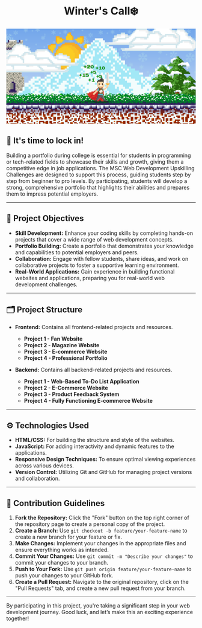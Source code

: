 <h1 align="center">Winter's Call❄️</h1>

<div style="align: center;">
  <img src="https://github.com/PUP-MSC-Web-Development/ArcticBlaze/blob/main/assets/MSC%20web%20development_20241013_185749_0000.png" alt="Banner Placeholder - Welcome Image">
</div>

## 🐺 It's time to lock in!

Building a portfolio during college is essential for students in programming or tech-related fields to showcase their skills and growth, giving them a competitive edge in job applications. The MSC Web Development Upskilling Challenges are designed to support this process, guiding students step by step from beginner to pro levels. By participating, students will develop a strong, comprehensive portfolio that highlights their abilities and prepares them to impress potential employers.

---

## 🎯 Project Objectives

- **Skill Development:** Enhance your coding skills by completing hands-on projects that cover a wide range of web development concepts.
- **Portfolio Building:** Create a portfolio that demonstrates your knowledge and capabilities to potential employers and peers.
- **Collaboration:** Engage with fellow students, share ideas, and work on collaborative projects to foster a supportive learning environment.
- **Real-World Applications:** Gain experience in building functional websites and applications, preparing you for real-world web development challenges.

---

## 🗂️ Project Structure

- **Frontend:** Contains all frontend-related projects and resources.
  - **Project 1 - Fan Website**
  - **Project 2 - Magazine Website**
  - **Project 3 - E-commerce Website**
  - **Project 4 - Professional Portfolio**
  
- **Backend:** Contains all backend-related projects and resources.
  - **Project 1 - Web-Based To-Do List Application**
  - **Project 2 - E-Commerce Website**
  - **Project 3 - Product Feedback System**
  - **Project 4 - Fully Functioning E-commerce Website**

---

## ⚙️ Technologies Used

- **HTML/CSS:** For building the structure and style of the websites.
- **JavaScript:** For adding interactivity and dynamic features to the applications.
- **Responsive Design Techniques:** To ensure optimal viewing experiences across various devices.
- **Version Control:** Utilizing Git and GitHub for managing project versions and collaboration.

---

## 🤝 Contribution Guidelines

1. **Fork the Repository:** Click the "Fork" button on the top right corner of the repository page to create a personal copy of the project.
2. **Create a Branch:** Use `git checkout -b feature/your-feature-name` to create a new branch for your feature or fix.
3. **Make Changes:** Implement your changes in the appropriate files and ensure everything works as intended.
4. **Commit Your Changes:** Use `git commit -m "Describe your changes"` to commit your changes to your branch.
5. **Push to Your Fork:** Use `git push origin feature/your-feature-name` to push your changes to your GitHub fork.
6. **Create a Pull Request:** Navigate to the original repository, click on the "Pull Requests" tab, and create a new pull request from your branch.

---

By participating in this project, you're taking a significant step in your web development journey. Good luck, and let’s make this an exciting experience together!
